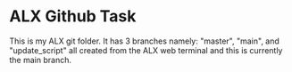 # ALX Github Task
This is my ALX git folder. It has 3 branches namely: "master", "main", and "update_script" all created from the ALX web terminal and this is currently the main branch.
